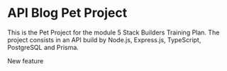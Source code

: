 # API Blog Pet Project
This is the Pet Project for the module 5 Stack Builders Training Plan. The project consists in an API build by Node.js, Express.js, TypeScript, PostgreSQL and Prisma.

New feature
